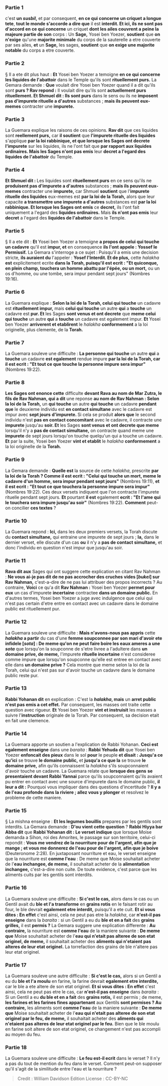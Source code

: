 
### Partie 1
c'est <b>un <i>susbil</i>,</b> et par consequent, <b>en ce qui concerne un criquet a longue tete</b>, <b>tout le monde s'accorde a dire que</b> il est <b>interdit. Et ici, ils ne sont pas d'accord en ce qui concerne</b> un criquet <b>dont les ailes couvrent a peine la majeure partie de son</b> corps : Un <b>Sage,</b> Yosei ben Yoezer, <b>soutient</b> que <b>on n'exige</b> qu'une <b>majorite minimale</b> du corps de la sauterelle a etre couverte par ses ailes, <b>et</b> un <b>Sage,</b> les sages, <b>soutient</b> que <b>on exige une majorite notable</b> du corps a etre couverte.

### Partie 2
§ Il a ete dit plus haut : <b>Et</b> Yosei ben Yoezer a temoigne <b>en ce qui concerne les liquides de l'abattoir</b> dans le Temple qu'ils sont <b>rituellement purs.</b> La Gemara demande : <b>Que</b> voulait dire Yosei ben Yoezer quand il a dit qu'ils sont <b>purs ? Rav repond :</b> Il voulait dire qu'ils sont <b>actuellement purs rituellement. Et Shmuel dit : Ils sont purs</b> dans le sens ou ils ne <b>imposent pas d'impurete rituelle a d'autres</b> substances ; <b>mais ils peuvent eux-memes</b> contracter une <b>impurete.</b>

### Partie 3
La Guemara explique les raisons de ces opinions. <b>Rav dit</b> que ces liquides sont <b>reellement purs,</b> car <b>il soutient</b> que <b>l'impurete rituelle des liquides</b> s'applique <b>par la loi rabbinique, et que lorsque les Sages ont decrete l'impurete</b> sur les liquides, ils ne l'ont fait que <b>par rapport aux liquides ordinaires. Mais les Sages n'ont pas emis</b> leur <b>decret a l'egard des liquides de l'abattoir</b> du Temple.

### Partie 4
<b>Et Shmuel dit : </b> Les liquides sont <b>rituellement purs</b> en ce sens qu'ils ne <b>produisent pas d'impurete a d'autres</b> substances ; <b>mais ils peuvent eux-memes</b> contracter une <b>impurete,</b> car Shmuel <b>soutient</b> que l'<b>impurete rituelle des liquides</b> eux-memes est <b>par la loi de la Torah,</b> alors que leur capacite <b>a transmettre une impurete a d'autres</b> substances est <b>par la loi rabbinique. Et lorsque les Sages ont emis</b> ce <b>decret,</b> ils l'ont fait uniquement a l'egard des <b>liquides ordinaires.</b> Mais <b>ils n'ont pas emis</b> leur <b>decret</b> a l'egard des <b>liquides de l'abattoir</b> dans le Temple.

### Partie 5
§ Il a ete dit : <b>Et</b> Yosei ben Yoezer a temoigne <b>a propos de celui qui touche un cadavre</b> qu'il est <b>impur, et</b> en consequence <b>ils l'ont appele : Yossef le Permissif.</b> La Gemara s'interroge a ce sujet : Puisqu'il a emis une decision stricte, <b>ils auraient du</b> l'appeler : <b>Yosef l'Interdit. Et de plus,</b> cette <i>halakha</i> <b>est</b> explicitement ecrite <b>dans la Torah, puisqu'il est ecrit : "Et quiconque, en plein champ, touchera un homme abattu par l'épée, ou un mort,</b> ou un os d'homme, ou une tombe, sera impur pendant sept jours" (Nombres 19:16).

### Partie 6
La Guemara explique : <b>Selon la loi de la Torah, celui qui touche</b> un cadavre est <b>rituellement impur,</b> mais <b>celui qui touche</b> un autre <b>qui</b> a <b>touche</b> un cadavre est <b>pur. Et</b> les Sages <b>sont venus et ont decrete</b> que <b>meme celui qui touche</b> un autre <b>qui</b> a <b>touche</b> un cadavre est egalement impur. <b>Et</b> Yosei ben Yoezer <b>arriverent et etablirent</b> le <i>halakha</i> <b>conformement</b> a la loi originelle, plus clemente, de la <b>Torah.</b>

### Partie 7
La Guemara souleve une difficulte : <b>La personne qui touche</b> un autre <b>qui</b> a <b>touche</b> un cadavre <b>est egalement</b> rendue impure <b>par la loi de la Torah, car il est ecrit : "Et tout ce que touche la personne impure sera impur"</b> (Nombres 19:22).

### Partie 8
<b>Les Sages ont enonce cette</b> difficulte <b>devant Rava au nom de Mar Zutra, le fils de Rav Nahman, qui a dit</b> une reponse <b>au nom de Rav Nahman : Selon la loi de la Torah,</b> un <b>qui touche</b> un autre <b>qui touche</b> un cadavre <b>pendant que</b> le deuxieme individu est <b>en contact simultane</b> avec le cadavre est impur avec <b>sept jours</b> <b>d'impurete. </b> Si cela se produit <b>alors que</b> le second individu n'est <b>pas en contact concomitant</b> avec le cadavre, il contracte une <b>impurete</b> jusqu'au <b>soir. Et</b> les Sages <b>sont venus et ont decrete que meme</b> lorsqu'il n'y a <b>pas de contact simultane,</b> on contracte quand meme une <b>impurete</b> de sept jours lorsqu'on touche quelqu'un qui a touche un cadavre. <b>Et</b> par la suite, Yosei ben Yoezer <b>vint et etablit</b> le <i>halakha</i> <b>conformement</b> a la loi originelle de la <b>Torah.</b>

### Partie 9
La Gemara demande : <b>Quelle est</b> la source de cette <i>halakha</i>, prescrite <b>par la loi de la Torah ? Comme il est ecrit : "Celui qui touche un mort, meme le cadavre d'un homme, sera impur pendant sept jours"</b> (Nombres 19:11), <b>et il est ecrit : "Et tout ce que touchera la personne impure sera impur"</b> (Nombres 19:22). Ces deux versets indiquent que l'on contracte l'impurete rituelle pendant sept jours. <b>Et</b> pourtant <b>il est</b> egalement <b>ecrit : "Et l'ame qui le touchera sera impure jusqu'au soir"</b> (Nombres 19:22). <b>Comment</b> peut-on concilier <b>ces textes</b> ?

### Partie 10
La Guemara repond : <b>Ici,</b> dans les deux premiers versets, la Torah discute du <b>contact simultane,</b> qui entraine une impurete de sept jours ; <b>la,</b> dans le dernier verset, elle discute d'un cas <b>ou</b> il n'y a <b>pas de contact simultane,</b> et donc l'individu en question n'est impur que jusqu'au soir.

### Partie 11
<b>Rava dit aux</b> Sages qui ont suggere cette explication en citant Rav Nahman : <b>Ne vous ai-je pas dit de ne pas accrocher des cruches vides [<i>bukei</i>] sur Rav Nahman,</b> c'est-a-dire de ne pas lui attribuer des propos incorrects ? Au contraire, <b>Voici</b> ce qu'a dit <b>Rav Nahman :</b> Yosei ben Yoezer <b>permet pour eux</b> un cas d'impurete <b>incertaine</b> contractee <b>dans un domaine public.</b> En d'autres termes, Yosei ben Yoezer a juge avec indulgence que celui qui n'est pas certain d'etre entre en contact avec un cadavre dans le domaine public est rituellement pur.

### Partie 12
La Guemara souleve une difficulte : <b>Mais n'avons-nous pas appris</b> cette <b><i>halakha</i> a partir</b> du cas d'une <b>femme soupconnee par son mari d'avoir ete infidele [<i>sota</i>] : De meme qu'on ne peut faire boire les eaux ameres a une <i>sota</i></b> que lorsqu'on la soupconne de s'etre livree a l'adultere dans <b>un domaine prive, de meme,</b> l'impurete <b>rituelle incertaine</b> n'est consideree comme impure que lorsqu'on soupconne qu'elle est entree en contact avec elle dans <b>un domaine prive ?</b> Cela montre que meme selon la loi de la Torah, celui qui n'est pas sur d'avoir touche un cadavre dans le domaine public reste pur.

### Partie 13
<b>Rabbi Yohanan dit</b> en explication : C'est la <b><i>halakha</i>, mais</b> un <b>arret public n'est pas emis a cet effet.</b> Par consequent, les masses ont traite cette question avec rigueur. <b>Et</b> Yosei ben Yoezer <b>vint et instruisit</b> les masses a suivre l'<b>instruction</b> originale de la Torah. Par consequent, sa decision etait en fait une clemence.

### Partie 14
La Guemara apporte un soutien a l'explication de Rabbi Yohanan. <b>Ceci est egalement enseigne</b> dans une <i>baraita</i> : <b>Rabbi Yehuda dit</b> que Yosei ben Yoezer <b>enfoncait des pieux</b> dans le sol <b>pour</b> le peuple <b>et disait : Jusqu'a ce qu'ici</b> se trouve <b>le domaine public,</b> et <b>jusqu'a ce que la</b> se trouve <b>le domaine prive,</b> afin qu'ils connaissent la <i>halakha</i> s'ils soupconnaient d'avoir touche un cadavre. La Guemara relate que <b>lorsque des gens</b> <b>se presentaient devant Rabbi Yannai</b> parce qu'ils soupconnaient qu'ils avaient pu entrer en contact avec une source d'impurete dans le domaine public, <b>il leur a dit :</b> Pourquoi vous impliquer dans des questions d'incertitude ? <b>Il y a de l'eau profonde dans la riviere ; allez vous y plonger</b> et resolvez le probleme de cette maniere.

### Partie 15
§ La mishna enseigne : <b>Et les legumes bouillis</b> prepares par les gentils sont interdits. La Gemara demande : <b>D'ou vient cette question</b> ? <b>Rabbi Hiyya bar Abba dit</b> que <b>Rabbi Yohanan dit : Le verset indique</b> que lorsque Moise demanda a Sihon, roi des Amorites, le passage sur son territoire, celui-ci repondit : <b>Vous me vendrez de la nourriture pour de l'argent, afin que je mange ; et vous me donnerez de l'eau pour de l'argent, afin que je boive</b> (Deuteronome 2:28). En juxtaposant nourriture et eau, le verset enseigne que la nourriture est <b>comme l'eau</b> : De meme que</b> Moise souhaitait acheter de l'<b>eau inchangee, de meme,</b> il souhaitait acheter de la <b>alimentation inchangee,</b> c'est-a-dire non cuite. De toute evidence, c'est parce que les aliments cuits par les gentils sont interdits.

### Partie 16
La Guemara souleve une difficulte : <b>Si c'est le cas,</b> alors dans le cas ou un Gentil avait du <b>ble et l'a transforme</b> en <b>grains rotis</b> en le faisant rotir au four, le ble devrait <b>egalement etre interdit,</b> puisqu'il a ete cuit. <b>Et si vous dites : En effet</b> c'est ainsi, cela ne peut pas etre la <i>halakha</i>, car <b>n'est-il pas enseigne</b> dans la <i>baraita</i> : si un Gentil a eu du <b>ble et en a fait</b> des <b>grains grilles,</b> il est <b>permis ?</b> La Gemara suggere une explication differente : <b>Au contraire,</b> la nourriture est <b>comme l'eau</b> de la maniere suivante : <b>De meme que</b> Moise souhaitait acheter de l'<b>eau qui n'etait pas alteree de son etat originel, de meme,</b> il souhaitait acheter des <b>aliments qui n'etaient pas alteres de leur etat originel.</b> La torrefaction des grains de ble n'altere pas leur etat originel.

### Partie 17
La Guemara souleve une autre difficulte : <b>Si c'est le cas,</b> alors si un Gentil a eu du <b>ble et l'a moulu</b> en farine, la farine devrait <b>egalement etre interdite,</b> car le ble a ete altere de son etat originel. <b>Et si vous dites : En effet</b> c'est ainsi, cela ne peut pas etre le cas, car <b>n'est-il pas enseigne</b> dans <i>baraita</i> : Si un Gentil a eu <b>du ble et en a fait</b> des <b>grains rotis,</b> il est permis ; de meme, <b>les farines et les farines fines appartenant</b> aux Gentils <b>sont permises ? Au contraire,</b> les aliments sont <b>comme l'eau</b> de la maniere suivante : <b>De meme que</b> Moise souhaitait acheter de l'<b>eau qui n'etait pas alteree de son etat originel par le feu, de meme,</b> il souhaitait acheter des <b>aliments qui n'etaient pas alteres de leur etat originel par le feu.</b> Bien que le ble moulu en farine soit altere de son etat originel, ce changement n'est pas accompli au moyen du feu.

### Partie 18
La Guemara souleve une difficulte : <b>Le feu est-il ecrit</b> dans le verset ? Il n'y a pas du tout de mention du feu dans le verset. Comment peut-on supposer qu'il s'agit de la similitude entre l'eau et la nourriture ?

>Credit : William Davidson Edition
>License : CC-BY-NC